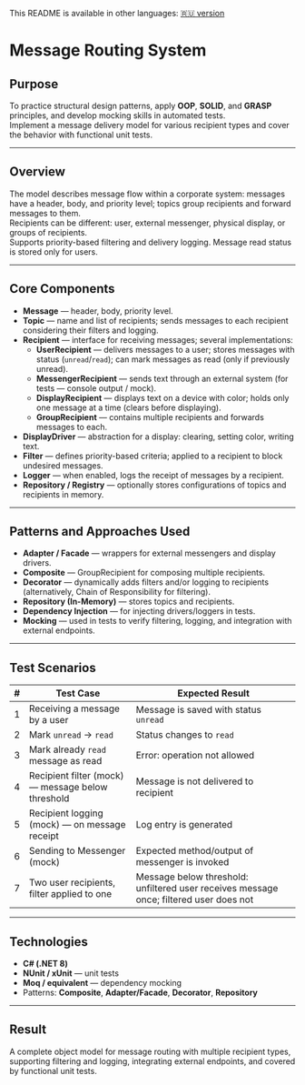 This README is available in other languages:
[🇷🇺 version](README.ru.md)

# Message Routing System

## Purpose
To practice structural design patterns, apply **OOP**, **SOLID**, and **GRASP** principles, and develop mocking skills in automated tests.  
Implement a message delivery model for various recipient types and cover the behavior with functional unit tests.

---

## Overview
The model describes message flow within a corporate system: messages have a header, body, and priority level; topics group recipients and forward messages to them.  
Recipients can be different: user, external messenger, physical display, or groups of recipients.  
Supports priority-based filtering and delivery logging. Message read status is stored only for users.

---

## Core Components
- **Message** — header, body, priority level.  
- **Topic** — name and list of recipients; sends messages to each recipient considering their filters and logging.  
- **Recipient** — interface for receiving messages; several implementations:
  - **UserRecipient** — delivers messages to a user; stores messages with status (`unread`/`read`); can mark messages as read (only if previously unread).  
  - **MessengerRecipient** — sends text through an external system (for tests — console output / mock).  
  - **DisplayRecipient** — displays text on a device with color; holds only one message at a time (clears before displaying).  
  - **GroupRecipient** — contains multiple recipients and forwards messages to each.  
- **DisplayDriver** — abstraction for a display: clearing, setting color, writing text.  
- **Filter** — defines priority-based criteria; applied to a recipient to block undesired messages.  
- **Logger** — when enabled, logs the receipt of messages by a recipient.  
- **Repository / Registry** — optionally stores configurations of topics and recipients in memory.

---

## Patterns and Approaches Used
- **Adapter / Facade** — wrappers for external messengers and display drivers.  
- **Composite** — GroupRecipient for composing multiple recipients.  
- **Decorator** — dynamically adds filters and/or logging to recipients (alternatively, Chain of Responsibility for filtering).  
- **Repository (In-Memory)** — stores topics and recipients.  
- **Dependency Injection** — for injecting drivers/loggers in tests.  
- **Mocking** — used in tests to verify filtering, logging, and integration with external endpoints.

---

## Test Scenarios

| # | Test Case | Expected Result |
|---|------------|-----------------|
| 1 | Receiving a message by a user | Message is saved with status `unread` |
| 2 | Mark `unread` → `read` | Status changes to `read` |
| 3 | Mark already `read` message as read | Error: operation not allowed |
| 4 | Recipient filter (mock) — message below threshold | Message is not delivered to recipient |
| 5 | Recipient logging (mock) — on message receipt | Log entry is generated |
| 6 | Sending to Messenger (mock) | Expected method/output of messenger is invoked |
| 7 | Two user recipients, filter applied to one | Message below threshold: unfiltered user receives message once; filtered user does not |

---

## Technologies
- **C# (.NET 8)**
- **NUnit / xUnit** — unit tests  
- **Moq / equivalent** — dependency mocking  
- Patterns: **Composite**, **Adapter/Facade**, **Decorator**, **Repository**

---

## Result
A complete object model for message routing with multiple recipient types, supporting filtering and logging, integrating external endpoints, and covered by functional unit tests.
